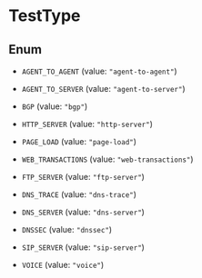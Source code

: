 

# TestType

## Enum


* `AGENT_TO_AGENT` (value: `"agent-to-agent"`)

* `AGENT_TO_SERVER` (value: `"agent-to-server"`)

* `BGP` (value: `"bgp"`)

* `HTTP_SERVER` (value: `"http-server"`)

* `PAGE_LOAD` (value: `"page-load"`)

* `WEB_TRANSACTIONS` (value: `"web-transactions"`)

* `FTP_SERVER` (value: `"ftp-server"`)

* `DNS_TRACE` (value: `"dns-trace"`)

* `DNS_SERVER` (value: `"dns-server"`)

* `DNSSEC` (value: `"dnssec"`)

* `SIP_SERVER` (value: `"sip-server"`)

* `VOICE` (value: `"voice"`)




